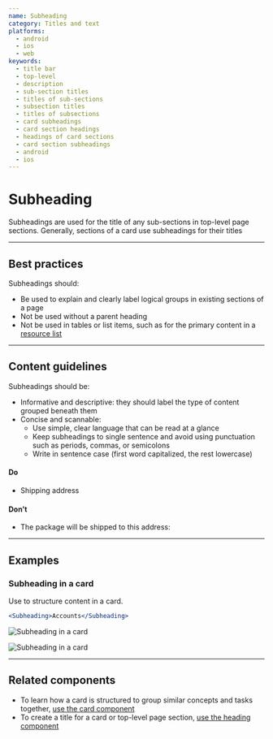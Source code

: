 ```yaml
---
name: Subheading
category: Titles and text
platforms:
  - android
  - ios
  - web
keywords:
  - title bar
  - top-level
  - description
  - sub-section titles
  - titles of sub-sections
  - subsection titles
  - titles of subsections
  - card subheadings
  - card section headings
  - headings of card sections
  - card section subheadings
  - android
  - ios
---
```


# Subheading

Subheadings are used for the title of any sub-sections in top-level page
sections. Generally, sections of a card use subheadings for their titles

---

## Best practices

Subheadings should:

- Be used to explain and clearly label logical groups in existing sections of a page
- Not be used without a parent heading
- Not be used in tables or list items, such as for the primary content in a [resource list](/components/lists-and-tables/resource-list)

---

## Content guidelines

Subheadings should be:

- Informative and descriptive: they should label the type of content grouped
  beneath them
- Concise and scannable:
  - Use simple, clear language that can be read at a glance
  - Keep subheadings to single sentence and avoid using punctuation such as
    periods, commas, or semicolons
  - Write in sentence case (first word capitalized, the rest lowercase)

<!-- usagelist -->

#### Do

- Shipping address

#### Don’t

- The package will be shipped to this address:

<!-- end -->

---

## Examples

### Subheading in a card

Use to structure content in a card.

```jsx
<Subheading>Accounts</Subheading>
```

<!-- content-for: android -->

![Subheading in a card](components/Subheading/android/default.png)

<!-- /content-for -->

<!-- content-for: ios -->

![Subheading in a card](components/Subheading/ios/default.png)

<!-- /content-for -->

---

## Related components

- To learn how a card is structured to group similar concepts and tasks together, [use the card component](/components/structure/card)
- To create a title for a card or top-level page section, [use the heading component](/components/titles-and-text/heading)
